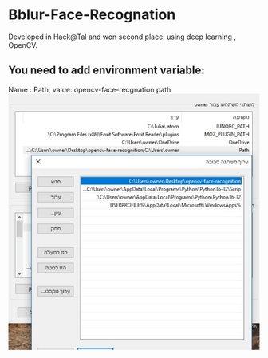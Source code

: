 # Bblur-Face-Recognation
Developed in Hack@Tal and won second place. using deep learning , OpenCV.  

## You need to add environment variable:
Name : Path, value: opencv-face-recgnation path
![Image of Yaktocat](https://github.com/oshrit2019/Bblur-Face-Recognation/blob/master/%D7%9E%D7%A9%D7%AA%D7%A0%D7%99%20%D7%A1%D7%91%D7%99%D7%91%D7%94%20(2).jpeg)

